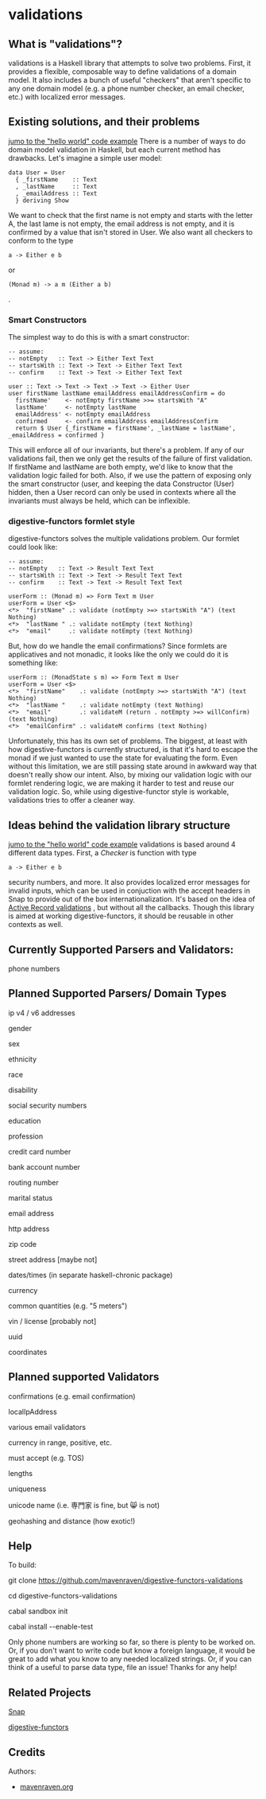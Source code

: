 validations
===========

What is "validations"?
----------------------

validations is a Haskell library that attempts to solve two problems.
First, it provides a flexible, composable way to define validations
of a domain model.  It also includes a bunch of useful "checkers"
that aren't specific to any one domain model (e.g. a phone number checker,
an email checker, etc.) with localized error messages.


Existing solutions, and their problems
--------------------------------------

[jumo to the "hello world" code example](http://www.google.com)
There is a number of ways to do domain model validation in Haskell, but
each current method has drawbacks. Let's imagine a simple user model:

    data User = User
      { _firstName    :: Text
      , _lastName     :: Text
      , _emailAddress :: Text
      } deriving Show

We want to check that the first name is not empty and starts with the letter
A, the last lame is not empty, the email address is not empty, and it is confirmed
by a value that isn't stored in User. We also want all checkers to conform to the
type 

    a -> Either e b

or

    (Monad m) -> a m (Either a b)
.

### Smart Constructors ###

The simplest way to do this is with a smart constructor:

    -- assume:
    -- notEmpty   :: Text -> Either Text Text
    -- startsWith :: Text -> Text -> Either Text Text
    -- confirm    :: Text -> Text -> Either Text Text

    user :: Text -> Text -> Text -> Text -> Either User
    user firstName lastName emailAddress emailAddressConfirm = do
      firstName'    <- notEmpty firstName >>= startsWith "A"
      lastName'     <- notEmpty lastName
      emailAddress' <- notEmpty emailAddress
      confirmed     <- confirm emailAddress emailAddressConfirm
      return $ User {_firstName = firstName', _lastName = lastName', _emailAddress = confirmed }
      

This will enforce all of our invariants, but there's a problem. If any of our validations
fail, then we only get the results of the failure of first validation. If firstName and
lastName are both empty, we'd like to know that the validation logic failed for both. Also, if we
use the pattern of exposing only the smart constructor (user, and keeping the data Constructor (User)
hidden, then a User record can only be used in contexts where all the invariants must always be held,
which can be inflexible.


### digestive-functors formlet style ###

digestive-functors solves the multiple validations problem. Our formlet could look like:

    -- assume:
    -- notEmpty   :: Text -> Result Text Text
    -- startsWith :: Text -> Text -> Result Text Text
    -- confirm    :: Text -> Text -> Result Text Text

    userForm :: (Monad m) => Form Text m User
    userForm = User <$>
    <*>  "firstName" .: validate (notEmpty >=> startsWith "A") (text Nothing)
    <*>  "lastName " .: validate notEmpty (text Nothing)
    <*>  "email"     .: validate notEmpty (text Nothing)

But, how do we handle the email confirmations? Since formlets are applicatives
and not monadic, it looks like the only we could do it is something like:

    userForm :: (MonadState s m) => Form Text m User
    userForm = User <$>
    <*>  "firstName"    .: validate (notEmpty >=> startsWith "A") (text Nothing)
    <*>  "lastName "    .: validate notEmpty (text Nothing)
    <*>  "email"        .: validateM (return . notEmpty >=> willConfirm) (text Nothing)
    <*>  "emailConfirm" .: validateM confirms (text Nothing)

Unfortunately, this has its own set of problems. The biggest, at least with how digestive-functors
is currently structured, is that it's hard to escape the monad if we just wanted to use the state
for evaluating the form. Even without this limitation, we are still passing state around in awkward
way that doesn't really show our intent. Also, by mixing our validation logic with our formlet rendering
logic, we are making it harder to test and reuse our validation logic. So, while using digestive-functor
style is workable, validations tries to offer a cleaner way.

Ideas behind the validation library structure
---------------------------------------------

[jumo to the "hello world" code example](http://www.google.com)
validations is based around 4 different data types. First, a *Checker* is
function with type

    a -> Either e b




security numbers, and more. It also provides localized error messages for 
invalid inputs, which can be used in conjuction with the accept headers in
Snap to provide out of the box internationalization.  It's based on the idea of
[Active Record validations](http://edgeguides.rubyonrails.org/active_record_validations.html)
, but without all the callbacks. Though this library is aimed at working
digestive-functors, it should be reusable in other contexts as well.


Currently Supported Parsers and Validators:
-------------------------------------------

phone numbers


Planned Supported Parsers/ Domain Types
-------------------------------------------

ip v4 / v6 addresses

gender

sex

ethnicity

race

disability

social security numbers

education

profession

credit card number

bank account number

routing number

marital status

email address

http address

zip code

street address \[maybe not\]

dates/times (in separate haskell-chronic package)

currency

common quantities (e.g. "5 meters")

vin  / license \[probably not\]

uuid

coordinates


Planned supported Validators
----------------------------

confirmations (e.g. email confirmation)

localIpAddress

various email validators

currency in range, positive, etc.

must accept (e.g. TOS)

lengths

uniqueness 

unicode name (i.e. 専門家 is fine, but    😸 is not)

geohashing and distance (how exotic!)



Help
----

To build:

git clone https://github.com/mavenraven/digestive-functors-validations

cd digestive-functors-validations

cabal sandbox init

cabal install --enable-test

Only phone numbers are working so far, so there is plenty to be worked on.
Or, if you don't want to write code but know a foreign language, it would
be great to add what you know to any needed localized strings. Or, if you
can think of a useful to parse data type, file an issue! Thanks for any help!


Related Projects
----------------

[Snap](https://github.com/snapframework)

[digestive-functors](https://github.com/jaspervdj/digestive-functors)

Credits
-------

Authors:

- [mavenraven.org](http://www.mavenraven.org/)
